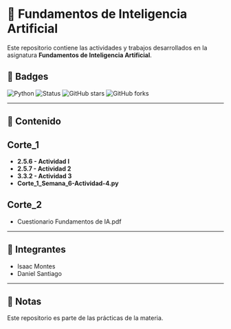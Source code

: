 # 🤖 Fundamentos de Inteligencia Artificial

Este repositorio contiene las actividades y trabajos desarrollados en la asignatura **Fundamentos de Inteligencia Artificial**.  

## 🔖 Badges
![Python](https://img.shields.io/badge/python-3.x-blue?logo=python)
![Status](https://img.shields.io/badge/status-en%20desarrollo-yellow)
![GitHub stars](https://img.shields.io/github/stars/nytrp/Fundamentos-de-inteligencia-artificial?style=flat-square)
![GitHub forks](https://img.shields.io/github/forks/nytrp/Fundamentos-de-inteligencia-artificial?style=flat-square)

---

## 📂 Contenido
## **Corte_1**
- **2.5.6 - Actividad I**  
- **2.5.7 - Actividad 2**
- **3.3.2 - Actividad 3**
- **Corte_1_Semana_6-Actividad-4.py**

## **Corte_2**
- Cuestionario Fundamentos de IA.pdf

---

## 👥 Integrantes
- Isaac Montes  
- Daniel Santiago  

---

## 📌 Notas
Este repositorio es parte de las prácticas de la materia.  

